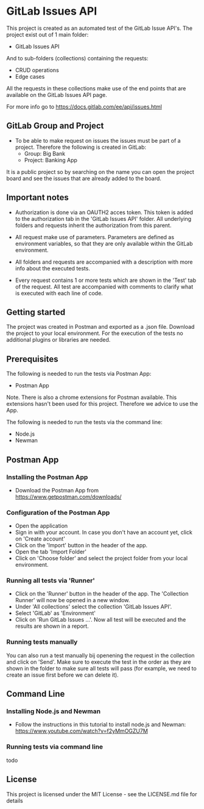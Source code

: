 # GitLab Issues API
This project is created as an automated test of the GitLab Issue API's. The project exist out of 1 main folder:

* GitLab Issues API

And to sub-folders (collections) containing the requests:

* CRUD operations
* Edge cases

All the requests in these collections make use of the end points that are available on the GitLab Issues API page.

For more info go to https://docs.gitlab.com/ee/api/issues.html

## GitLab Group and Project
* To be able to make request on issues the issues must be part of a project. Therefore the following is created in GitLab:
  - Group: Big Bank
  - Project: Banking App

It is a public project so by searching on the name you can open the project board and see the issues that are already added to the board.

## Important notes

* Authorization is done via an OAUTH2 acces token. This token is added to the authorization tab in the 'GitLab Issues API' folder. All underlying folders and requests inherit the authorization from this parent.

* All request make use of parameters. Parameters are defined as environment variables, so that they are only available within the GitLab environment.

* All folders and requests are accompanied with a description with more info about the executed tests.

* Every request contains 1 or more tests which are shown in the 'Test' tab of the request. All test are accompanied with comments to clarify what is executed with each line of code.

## Getting started
The project was created in Postman and exported as a .json file. Download the project to your local environment. 
For the execution of the tests no additional plugins or libraries are needed.

## Prerequisites
The following is needed to run the tests via Postman App:
* Postman App

Note. There is also a chrome extensions for Postman available. This extensions hasn't been used for this project. Therefore we advice to use the App.

The following is needed to run the tests via the command line:
* Node.js
* Newman

## Postman App
### Installing the Postman App
* Download the Postman App from https://www.getpostman.com/downloads/

### Configuration of the Postman App
* Open the application
* Sign in with your account. In case you don't have an account yet, click on 'Create account'
* Click on the 'Import' button in the header of the app.
* Open the tab 'Import Folder'
* Click on 'Choose folder' and select the project folder from your local environment.

### Running all tests via 'Runner'
* Click on the 'Runner' button in the header of the app. The 'Collection Runner' will now be opened in a new window.
* Under 'All collections' select the collection 'GitLab Issues API'.
* Select 'GitLab' as 'Environment'
* Click on 'Run GitLab Issues ...'. Now all test will be executed and the results are shown in a report.

### Running tests manually
You can also run a test manually bij openening the request in the collection and click on 'Send'. Make sure to execute the test in the order as they are shown in the folder to make sure all tests will pass (for example, we need to create an issue first before we can delete it).

## Command Line
### Installing Node.js and Newman
* Follow the instructions in this tutorial to install node.js and Newman: https://www.youtube.com/watch?v=f2yMmOGZU7M

### Running tests via command line

todo

## License
This project is licensed under the MIT License - see the LICENSE.md file for details
